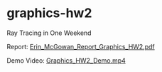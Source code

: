 # graphics-hw2
Ray Tracing in One Weekend

Report: [Erin_McGowan_Report_Graphics_HW2.pdf](https://github.com/egm68/graphics-hw2/blob/main/Erin_McGowan_Report_Graphics_HW2.pdf)

Demo Video: [Graphics_HW2_Demo.mp4](https://github.com/egm68/graphics-hw2/blob/main/Graphics_HW2_Demo.mp4)
